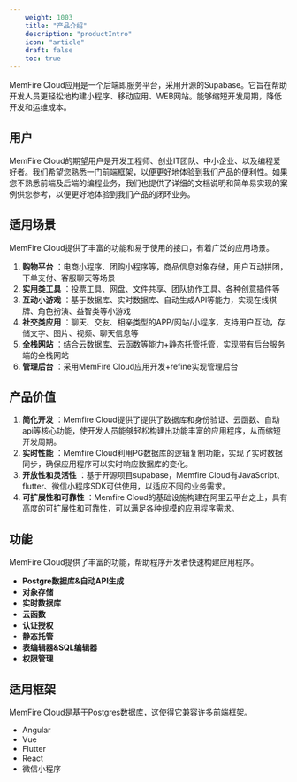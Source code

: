 ```yaml
---
    weight: 1003
    title: "产品介绍"
    description: "productIntro"
    icon: "article"
    draft: false
    toc: true
---
```



MemFire Cloud应用是一个后端即服务平台，采用开源的Supabase。它旨在帮助开发人员更轻松地构建小程序、移动应用、WEB网站。能够缩短开发周期，降低开发和运维成本。



## 用户

MemFire Cloud的期望用户是开发工程师、创业IT团队、中小企业、以及编程爱好者。我们希望您熟悉一门前端框架，以便更好地体验到我们产品的便利性。如果您不熟悉前端及后端的编程业务，我们也提供了详细的文档说明和简单易实现的案例供您参考，以便更好地体验到我们产品的闭环业务。



## 适用场景

MemFire Cloud提供了丰富的功能和易于使用的接口，有着广泛的应用场景。

1. **购物平台** ：电商小程序、团购小程序等，商品信息对象存储，用户互动拼团，下单支付、客服聊天等场景
2. **实用类工具** ：投票工具、网盘、文件共享、团队协作工具、各种创意插件等
3. **互动小游戏** ：基于数据库、实时数据库、自动生成API等能力，实现在线棋牌、角色扮演、益智类等小游戏
4. **社交类应用** ：聊天、交友、相亲类型的APP/网站/小程序，支持用户互动，存储文字、图片、视频、聊天信息等
5. **全栈网站** ：结合云数据库、云函数等能力+静态托管托管，实现带有后台服务端的全栈网站
6. **管理后台** ：采用MemFire Cloud应用开发+refine实现管理后台



## 产品价值

1. **简化开发** ：Memfire Cloud提供了提供了数据库和身份验证、云函数、自动api等核心功能，使开发人员能够轻松构建出功能丰富的应用程序，从而缩短开发周期。
2. **实时性能** ：Memfire Cloud利用PG数据库的逻辑复制功能，实现了实时数据同步，确保应用程序可以实时响应数据库的变化。
3. **开放性和灵活性** ：基于开源项目supabase，Memfire Cloud有JavaScript、flutter、微信小程序SDK可供使用，以适应不同的业务需求。
4. **可扩展性和可靠性** ：Memfire Cloud的基础设施构建在阿里云平台之上，具有高度的可扩展性和可靠性，可以满足各种规模的应用程序需求。



## 功能

MemFire Cloud提供了丰富的功能，帮助程序开发者快速构建应用程序。

* **Postgre数据库&自动API生成**
* **对象存储**
* **实时数据库**
* **云函数**
* **认证授权**
* **静态托管**
* **表编辑器&SQL编辑器**
* **权限管理**



## 适用框架

MemFire Cloud是基于Postgres数据库，这使得它兼容许多前端框架。

* Angular
* Vue
* Flutter
* React
* 微信小程序







